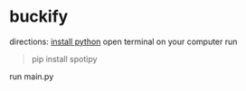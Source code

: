 # buckify

directions:
[install python](https://www.python.org/)
open terminal on your computer
run
> pip install spotipy

run main.py
